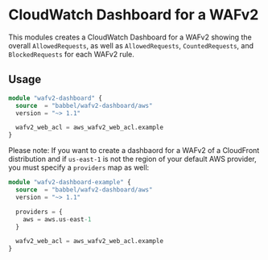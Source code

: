 # CloudWatch Dashboard for a WAFv2

This modules creates a CloudWatch Dashboard for a WAFv2 showing the overall `AllowedRequests`, as well as `AllowedRequests`, `CountedRequests`, and `BlockedRequests` for each WAFv2 rule.

## Usage

```tf
module "wafv2-dashboard" {
  source  = "babbel/wafv2-dashboard/aws"
  version = "~> 1.1"

  wafv2_web_acl = aws_wafv2_web_acl.example
}
```

Please note: If you want to create a dashbaord for a WAFv2 of a CloudFront distribution and if `us-east-1` is not the region of your default AWS provider, you must specify a `providers` map as well:

```tf
module "wafv2-dashboard-example" {
  source  = "babbel/wafv2-dashboard/aws"
  version = "~> 1.1"

  providers = {
    aws = aws.us-east-1
  }

  wafv2_web_acl = aws_wafv2_web_acl.example
}
```
